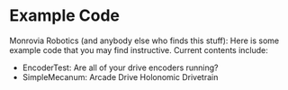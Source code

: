 # Example Code

Monrovia Robotics (and anybody else who finds this stuff): Here is some example code that
you may find instructive. Current contents include:

- EncoderTest: Are all of your drive encoders running?
- SimpleMecanum: Arcade Drive Holonomic Drivetrain